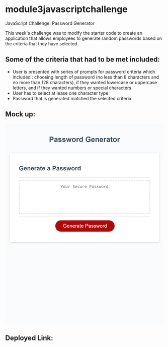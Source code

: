 # module3javascriptchallenge
JavaScript Challenge: Password Generator

This week's challenge was to modify the starter code to create an application that allows employees to generate random passwords based on the criteria  that they have selected. 

## Some of the criteria that had to be met included:
- User is presented with series of prompts for password criteria which included : choosing length of password (no less than 8 characters and no more than 128 characters), if they wanted lowercase or uppercase letters, and if they wanted numbers or special characters
- User has to select at lease one character type
- Password that is generated matched the selected criteria

## Mock up:
![The Password Generator application application.](./Assets/_C__Users_thivi_Desktop_challenge3_module3javascriptchallenge_Develop_index.html.png)

## Deployed Link: